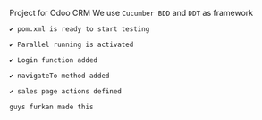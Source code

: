 Project for Odoo CRM
We use `Cucumber BDD` and `DDT` as framework

`✔ pom.xml is ready to start testing`

`✔ Parallel running is activated`

`✔ Login function added`

`✔ navigateTo method added`

`✔ sales page actions defined`

`guys furkan made this`

